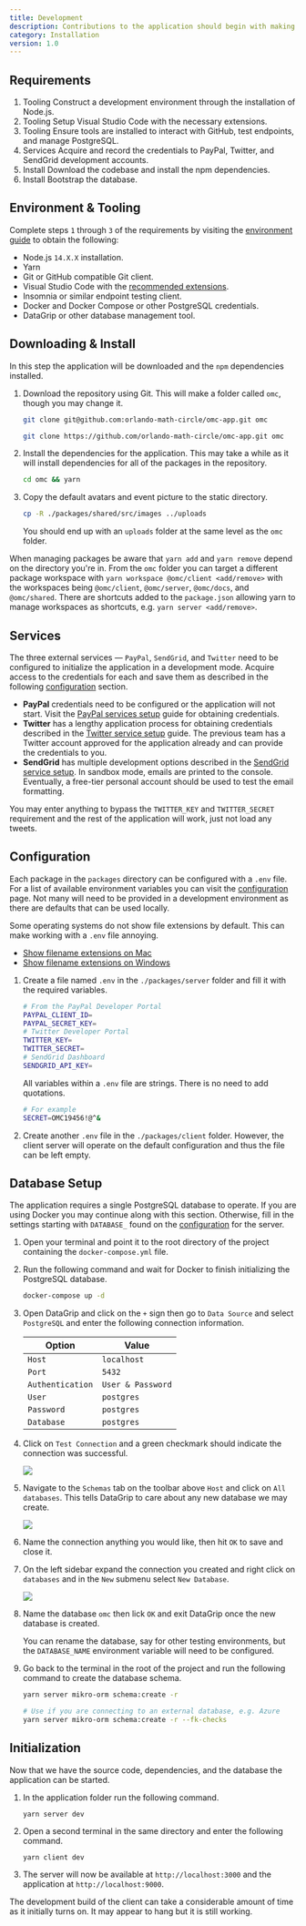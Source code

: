```yaml
---
title: Development
description: Contributions to the application should begin with making sure your system has the proper runtime environment, obtaining service credentials, and installing tools you may require.
category: Installation
version: 1.0
---
```


## Requirements

1. <badge style="margin: 0">Tooling</badge> Construct a development environment through the installation of Node.js.
2. <badge style="margin: 0">Tooling</badge> Setup Visual Studio Code with the necessary extensions.
3. <badge style="margin: 0">Tooling</badge> Ensure tools are installed to interact with GitHub, test endpoints, and manage PostgreSQL.
4. <badge style="margin: 0">Services</badge> Acquire and record the credentials to PayPal, Twitter, and SendGrid development accounts.
5. <badge style="margin: 0">Install</badge> Download the codebase and install the npm dependencies.
6. <badge style="margin: 0">Install</badge> Bootstrap the database.

## Environment & Tooling

Complete steps `1` through `3` of the requirements by visiting the [environment guide](/tools/environment) to obtain the following:

- Node.js `14.X.X` installation.
- Yarn
- Git or GitHub compatible Git client.
- Visual Studio Code with the [recommended extensions](/tools/environment#extensions).
- Insomnia or similar endpoint testing client.
- Docker and Docker Compose or other PostgreSQL credentials.
- DataGrip or other database management tool.

## Downloading & Install

In this step the application will be downloaded and the `npm` dependencies installed.

1.  Download the repository using Git. This will make a folder called `omc`, though you may change it.

    <code-group>
      <code-block label="SSH" active>

    ```bash
    git clone git@github.com:orlando-math-circle/omc-app.git omc
    ```

      </code-block>
      <code-block label="HTTPS">

    ```bash
    git clone https://github.com/orlando-math-circle/omc-app.git omc
    ```

      </code-block>
    </code-group>

2.  Install the dependencies for the application. This may take a while as it will install dependencies for all of the packages in the repository.

    ```bash
    cd omc && yarn
    ```

3.  Copy the default avatars and event picture to the static directory.

    ```bash
    cp -R ./packages/shared/src/images ../uploads
    ```

    You should end up with an `uploads` folder at the same level as the `omc` folder.

When managing packages be aware that `yarn add` and `yarn remove` depend on the directory you're in. From the `omc` folder you can target a different package workspace with `yarn workspace @omc/client <add/remove>` with the workspaces being `@omc/client`, `@omc/server`, `@omc/docs`, and `@omc/shared`. There are shortcuts added to the `package.json` allowing yarn to manage workspaces as shortcuts, e.g. `yarn server <add/remove>`.

## Services

The three external services — `PayPal`, `SendGrid`, and `Twitter` need to be configured to initialize the application in a development mode. Acquire access to the credentials for each and save them as described in the following [configuration](/installation/development#configuration) section.

- **PayPal** credentials need to be configured or the application will not start. Visit the [PayPal services setup](/installation/services#paypal) guide for obtaining credentials.
- **Twitter** has a lengthy application process for obtaining credentials described in the [Twitter service setup](/installation/services#twitter) guide. The previous team has a Twitter account approved for the application already and can provide the credentials to you.
- **SendGrid** has multiple development options described in the [SendGrid service setup](/installation/services#sendgrid). In sandbox mode, emails are printed to the console. Eventually, a free-tier personal account should be used to test the email formatting.

<alert type="warning">

You may enter anything to bypass the `TWITTER_KEY` and `TWITTER_SECRET` requirement and the rest of the application will work, just not load any tweets.

</alert>

## Configuration

Each package in the `packages` directory can be configured with a `.env` file. For a list of available environment variables you can visit the [configuration](/installation/configuration) page. Not many will need to be provided in a development environment as there are defaults that can be used locally.

<alert type="info">

Some operating systems do not show file extensions by default. This can make working with a `.env` file annoying.

- [Show filename extensions on Mac](https://www.npmjs.com/package/dotenv#rules)
- [Show filename extensions on Windows](https://www.thewindowsclub.com/show-file-extensions-in-windows)

</alert>

1. Create a file named `.env` in the `./packages/server` folder and fill it with the required variables.

   ```bash
   # From the PayPal Developer Portal
   PAYPAL_CLIENT_ID=
   PAYPAL_SECRET_KEY=
   # Twitter Developer Portal
   TWITTER_KEY=
   TWITTER_SECRET=
   # SendGrid Dashboard
   SENDGRID_API_KEY=
   ```

   <alert type="info">

   All variables within a `.env` file are strings. There is no need to add quotations.

   ```bash
   # For example
   SECRET=OMC19456!@^&
   ```

   </alert>

2. Create another `.env` file in the `./packages/client` folder. However, the client server will operate on the default configuration and thus the file can be left empty.

## Database Setup

The application requires a single PostgreSQL database to operate. If you are using Docker you may continue along with this section. Otherwise, fill in the settings starting with `DATABASE_` found on the [configuration](/installation/development#configuration) for the server.

1. Open your terminal and point it to the root directory of the project containing the `docker-compose.yml` file.

2. Run the following command and wait for Docker to finish initializing the PostgreSQL database.

   ```bash
   docker-compose up -d
   ```

3. Open DataGrip and click on the `+` sign then go to `Data Source` and select `PostgreSQL` and enter the following connection information.

   | Option           | Value             |
   | ---------------- | ----------------- |
   | `Host`           | `localhost`       |
   | `Port`           | `5432`            |
   | `Authentication` | `User & Password` |
   | `User`           | `postgres`        |
   | `Password`       | `postgres`        |
   | `Database`       | `postgres`        |

4. Click on `Test Connection` and a green checkmark should indicate the connection was successful.

   <img src="/omc-app/images/installation/connection.png" />

5. Navigate to the `Schemas` tab on the toolbar above `Host` and click on `All databases`. This tells DataGrip to care about any new database we may create.

   <img src="/omc-app/images/installation/schemas.png" />

6. Name the connection anything you would like, then hit `OK` to save and close it.

7. On the left sidebar expand the connection you created and right click on `databases` and in the `New` submenu select `New Database`.

   <img src="/omc-app/images/installation/create-db.png" />

8. Name the database `omc` then lick `OK` and exit DataGrip once the new database is created.

   You can rename the database, say for other testing environments, but the `DATABASE_NAME` environment variable will need to be configured.

9. Go back to the terminal in the root of the project and run the following command to create the database schema.

   <code-group>
     <code-block label="Docker" active>

   ```bash
   yarn server mikro-orm schema:create -r
   ```

     </code-block>
     <code-block label="Remote">

   ```bash
   # Use if you are connecting to an external database, e.g. Azure
   yarn server mikro-orm schema:create -r --fk-checks
   ```

     </code-block>
   </code-group>

## Initialization

Now that we have the source code, dependencies, and the database the application can be started.

1. In the application folder run the following command.

   ```build
   yarn server dev
   ```

2. Open a second terminal in the same directory and enter the following command.

   ```build
   yarn client dev
   ```

3. The server will now be available at `http://localhost:3000` and the application at `http://localhost:9000`.

<alert type="warning">

The development build of the client can take a considerable amount of time as it initially turns on. It may appear to hang but it is still working.

</alert>

